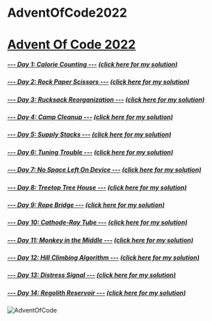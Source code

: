 # AdventOfCode2022
# [Advent Of Code 2022](https://adventofcode.com/2022)
##### [--- Day 1: Calorie Counting ---](https://adventofcode.com/2022/day/1) [(click here for my solution)](https://github.com/RodicaMihaelaVasilescu/AdventOfCode2022/blob/main/Day%2001/day1.cpp)
##### [--- Day 2: Rock Paper Scissors ---](https://adventofcode.com/2022/day/2) [(click here for my solution)](https://github.com/RodicaMihaelaVasilescu/AdventOfCode2022/blob/main/Day%2002/day2.cpp)
##### [--- Day 3: Rucksack Reorganization ---](https://adventofcode.com/2022/day/3) [(click here for my solution)](https://github.com/RodicaMihaelaVasilescu/AdventOfCode2022/blob/main/Day%2003/day3.cpp)
##### [--- Day 4: Camp Cleanup ---](https://adventofcode.com/2022/day/4) [(click here for my solution)](https://github.com/RodicaMihaelaVasilescu/AdventOfCode2022/blob/main/Day%2004/day4.cpp)
##### [--- Day 5: Supply Stacks ---](https://adventofcode.com/2022/day/5) [(click here for my solution)](https://github.com/RodicaMihaelaVasilescu/AdventOfCode2022/blob/main/Day%2005/day5.cpp)
##### [--- Day 6: Tuning Trouble ---](https://adventofcode.com/2022/day/6) [(click here for my solution)](https://github.com/RodicaMihaelaVasilescu/AdventOfCode2022/blob/main/Day%2006/day6.cpp)
##### [--- Day 7: No Space Left On Device ---](https://adventofcode.com/2022/day/7) [(click here for my solution)](https://github.com/RodicaMihaelaVasilescu/AdventOfCode2022/blob/main/Day%2007/day7.cs)
##### [--- Day 8: Treetop Tree House ---](https://adventofcode.com/2022/day/8) [(click here for my solution)](https://github.com/RodicaMihaelaVasilescu/AdventOfCode2022/blob/main/Day%2008/day8.cpp)
##### [--- Day 9: Rope Bridge ---](https://adventofcode.com/2022/day/9) [(click here for my solution)](https://github.com/RodicaMihaelaVasilescu/AdventOfCode2022/blob/main/Day%2009/day9.cs)
##### [--- Day 10: Cathode-Ray Tube ---](https://adventofcode.com/2022/day/10) [(click here for my solution)](https://github.com/RodicaMihaelaVasilescu/AdventOfCode2022/blob/main/Day%2010/day10.cpp)
##### [--- Day 11: Monkey in the Middle ---](https://adventofcode.com/2022/day/11) [(click here for my solution)](https://github.com/RodicaMihaelaVasilescu/AdventOfCode2022/blob/main/Day%2011/day11.cpp)
##### [--- Day 12: Hill Climbing Algorithm ---](https://adventofcode.com/2022/day/12) [(click here for my solution)](https://github.com/RodicaMihaelaVasilescu/AdventOfCode2022/blob/main/Day%2012/day12.cpp)
##### [--- Day 13: Distress Signal ---](https://adventofcode.com/2022/day/13) [(click here for my solution)](https://github.com/RodicaMihaelaVasilescu/AdventOfCode2022/blob/main/Day%2014/day13.cs)
##### [--- Day 14: Regolith Reservoir ---](https://adventofcode.com/2022/day/14) [(click here for my solution)](https://github.com/RodicaMihaelaVasilescu/AdventOfCode2022/blob/main/Day%2014/day14.cpp)

![AdventOfCode](https://user-images.githubusercontent.com/41547572/204596284-95a2ad70-57a0-48ee-b32b-93be4d26ecb5.png)
